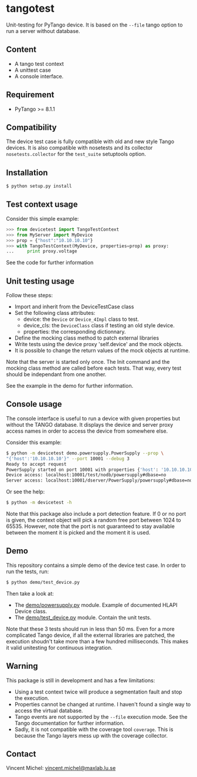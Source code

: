 tangotest
=========

Unit-testing for PyTango device.
It is based on the `--file` tango option to run a server without database.


Content
-------
- A tango test context
- A unittest case
- A console interface.


Requirement
-----------

- PyTango >= 8.1.1


Compatibility
-------------

The device test case is fully compatible with old and new style Tango devices.
It is also compatible with nosetests and its collector `nosetests.collector`
for the `test_suite` setuptools option.


Installation
------------

```bash
$ python setup.py install
```

Test context usage
------------------

Consider this simple example:

```python
>>> from devicetest import TangoTestContext
>>> from MyServer import MyDevice
>>> prop = {"host":"10.10.10.10"}
>>> with TangoTestContext(MyDevice, properties=prop) as proxy:
...     print proxy.voltage
```

See the code for further information


Unit testing usage
------------------

Follow these steps:

- Import and inherit from the DeviceTestCase class
- Set the following class attributes:
   - device: the `Device` or `Device_4Impl` class to test.
   - device_cls: the `DeviceClass` class if testing an old style device.
   - properties: the corresponding dictionnary.
- Define the mocking class method to patch external libraries
- Write tests using the device proxy 'self.device' and the mock objects.
- It is possible to change the return values of the mock objects at runtime.

Note that the server is started only once. The Init command and the mocking
class method are called before each tests. That way, every test should be
independant from one another.

See the example in the demo for further information.


Console usage
-------------

The console interface is useful to run a device with given properties but
without the TANGO database. It displays the device and server proxy access
names in order to access the device from somewhere else.

Consider this example:

```bash
$ python -m devicetest demo.powersupply.PowerSupply --prop \
"{'host':'10.10.10.10'}" --port 10001 --debug 3
Ready to accept request
PowerSupply started on port 10001 with properties {'host': '10.10.10.10'}.
Device access: localhost:10001/test/nodb/powersupply#dbase=no
Server access: localhost:10001/dserver/PowerSupply/powersupply#dbase=no
```
Or see the help:

```bash
$ python -m devicetest -h
```

Note that this package also include a port detection feature. If 0 or no port
is given, the context object will pick a random free port between 1024
to 65535. However, note that the port is not guaranteed to stay available
between the moment it is picked and the moment it is used.

Demo
----

This repository contains a simple demo of the device test case.
In order to run the tests, run:

```bash
$ python demo/test_device.py
```

Then take a look at:

- The [demo/powersupply.py] module. Example of documented HLAPI Device class.
- The [demo/test_device.py] module. Contain the unit tests.

Note that these 3 tests should run in less than 50 ms. Even for a more
complicated Tango device, if all the external libraries are patched, the
execution shoudn't take more than a few hundred milliseconds. This makes it
valid unitesting for continuous integration.

[demo/powersupply.py]: demo/powersupply.py
[demo/test_device.py]: demo/test_device.py


Warning
-------

This package is still in development and has a few limitations:

- Using a test context twice will produce a segmentation fault and stop the
  execution.
- Properties cannot be changed at runtime.
  I haven't found a single way to access the virtual database.
- Tango events are not supported by the `--file` execution mode.
  See the Tango documentation for further information.
- Sadly, it is not compatible with the coverage tool `coverage`. This is
  because the Tango layers mess up with the coverage collector.


Contact
-------

Vincent Michel: vincent.michel@maxlab.lu.se

